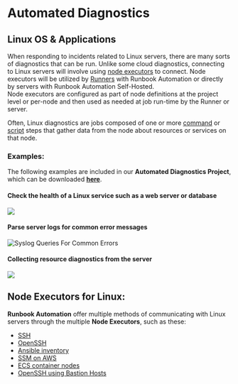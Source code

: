 # Automated Diagnostics

## Linux OS & Applications

When responding to incidents related to Linux servers, there are many sorts of diagnostics that can be run. 
Unlike some cloud diagnostics, connecting to Linux servers will involve using [node executors](/manual/projects/node-execution/builtin.md) to connect. 
Node executors will be utilized by [Runners](/administration/runner/#installation) with Runbook Automation or directly by servers with Runbook Automation Self-Hosted.  
Node executors are configured as part of node definitions at the project level or per-node and then used as needed at job run-time by the Runner or server.  

Often, Linux diagnostics are jobs composed of one or more [command](/manual/jobs/job-plugins/node-steps/builtin.md#command-step) or [script](/manual/jobs/job-plugins/node-steps/builtin.md#script-step) steps that gather data from the node about resources or services on that node.

### Examples:

The following examples are included in our **Automated Diagnostics Project**, which can be downloaded [**here**](https://github.com/rundeckpro/automated-diagnostics-project/releases/latest/download/automated-diagnostics.jar).

#### Check the health of a Linux service such as a web server or database
![](/assets/img/linux1.png)<br>

#### Parse server logs for common error messages
![Syslog Queries For Common Errors](/assets/img/linux2.png)

#### Collecting resource diagnostics from the server
![](/assets/img/linux3.png)<br>

## Node Executors for Linux:
**Runbook Automation** offer multiple methods of communicating with Linux servers through the multiple **Node Executors**, 
such as these:

* [SSH](/manual/projects/node-execution/ssh.md)
* [OpenSSH](/manual/projects/node-execution/openssh.md)
* [Ansible inventory](/learning/howto/using-ansible.md#how-to-integrate-ansible-with-rundeck)
* [SSM on AWS](/manual/projects/node-execution/aws-ssm.md)
* [ECS container nodes](/manual/projects/node-execution/aws-ecs.md) 
* [OpenSSH using Bastion Hosts](/manual/projects/node-execution/bastionssh.md)